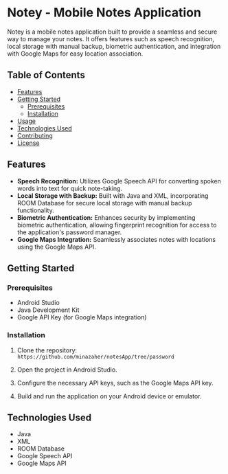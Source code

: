 
# Notey - Mobile Notes Application


Notey is a mobile notes application built to provide a seamless and secure way to manage your notes. It offers features such as speech recognition, local storage with manual backup, biometric authentication, and integration with Google Maps for easy location association.

## Table of Contents
- [Features](#features)
- [Getting Started](#getting-started)
  - [Prerequisites](#prerequisites)
  - [Installation](#installation)
- [Usage](#usage)
- [Technologies Used](#technologies-used)
- [Contributing](#contributing)
- [License](#license)

## Features

- **Speech Recognition:** Utilizes Google Speech API for converting spoken words into text for quick note-taking.
- **Local Storage with Backup:** Built with Java and XML, incorporating ROOM Database for secure local storage with manual backup functionality.
- **Biometric Authentication:** Enhances security by implementing biometric authentication, allowing fingerprint recognition for access to the application's password manager.
- **Google Maps Integration:** Seamlessly associates notes with locations using the Google Maps API.

## Getting Started

### Prerequisites

- Android Studio 
- Java Development Kit 
- Google API Key (for Google Maps integration)

### Installation

1. Clone the repository:
   ``
  https://github.com/minazaher/notesApp/tree/password
   ``

2. Open the project in Android Studio.

3. Configure the necessary API keys, such as the Google Maps API key.

4. Build and run the application on your Android device or emulator.


## Technologies Used

- Java
- XML
- ROOM Database
- Google Speech API
- Google Maps API

